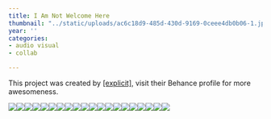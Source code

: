 ```yaml
---
title: I Am Not Welcome Here
thumbnail: "../static/uploads/ac6c18d9-485d-430d-9169-0ceee4db0b06-1.jpg"
year: ''
categories:
- audio visual
- collab

---
```

This project was created by [\[explicit\]](https://www.behance.net/explic_it), visit their Behance profile for more awesomeness.

![](/uploads/2fa1bd51944227.58ff75f34c58b.jpg)![](/uploads/52654851944227.58ff649a8e55a.gif)![](/uploads/6c6ab951944227.58ff669ae3061.jpg)![](/uploads/dots1.gif)![](/uploads/4367ab51944227.58ff649a8f19b.jpg)![](/uploads/2f988f51944227.58ff649a8cb06.jpg)![](/uploads/c421be51944227.58ff649a8eca7.jpg)![](/uploads/9bf4c251944227.58ff649a8c132.jpg)![](/uploads/29d12f51944227.58ff649a8a960.jpg)![](/uploads/e5f3f751944227.58ff649a8da1f.jpg)![](/uploads/1a775351944227.58ff9d22ebaa2.jpg)![](/uploads/f0076d51944227.58ff649a8df3e.jpg)![](/uploads/bea96951944227.58ff649a8a41c.jpg)![](/uploads/e9094b51944227.58ff649a8b6cc.jpg)![](/uploads/8ad53c51944227.58ff649a8f744.gif)![](/uploads/4bcb8551944227.58ff649a8b1fa.jpg)![](/uploads/eb723851944227.58ff649a8ae69.jpg)![](/uploads/961be751944227.58ff649a8e9e3.jpg)![](/uploads/57823a51944227.58ff669ae47a1.gif)![](/uploads/d37e6851944227.58ff669ae51a6.jpg)